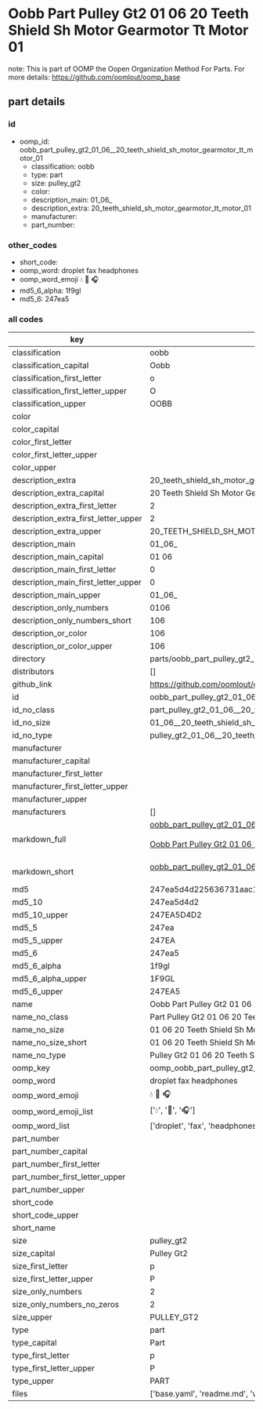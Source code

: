 # Oobb Part Pulley Gt2 01 06  20 Teeth Shield Sh Motor Gearmotor Tt Motor 01  

note: This is part of OOMP the Oopen Organization Method For Parts. For more details: https://github.com/oomlout/oomp_base

##  part details





### id
* oomp_id: oobb_part_pulley_gt2_01_06__20_teeth_shield_sh_motor_gearmotor_tt_motor_01
  * classification: oobb
  * type: part
  * size: pulley_gt2
  * color: 
  * description_main: 01_06_
  * description_extra: 20_teeth_shield_sh_motor_gearmotor_tt_motor_01
  * manufacturer: 
  * part_number: 

### other_codes
* short_code: 
* oomp_word: droplet fax headphones
* oomp_word_emoji :droplet: :fax: :headphones:
* md5_6_alpha: 1f9gl
* md5_6: 247ea5

### all codes 
| key | value |  
| --- | --- |  
| classification | oobb |  
| classification_capital | Oobb |  
| classification_first_letter | o |  
| classification_first_letter_upper | O |  
| classification_upper | OOBB |  
| color |  |  
| color_capital |  |  
| color_first_letter |  |  
| color_first_letter_upper |  |  
| color_upper |  |  
| description_extra | 20_teeth_shield_sh_motor_gearmotor_tt_motor_01 |  
| description_extra_capital | 20 Teeth Shield Sh Motor Gearmotor Tt Motor 01 |  
| description_extra_first_letter | 2 |  
| description_extra_first_letter_upper | 2 |  
| description_extra_upper | 20_TEETH_SHIELD_SH_MOTOR_GEARMOTOR_TT_MOTOR_01 |  
| description_main | 01_06_ |  
| description_main_capital | 01 06  |  
| description_main_first_letter | 0 |  
| description_main_first_letter_upper | 0 |  
| description_main_upper | 01_06_ |  
| description_only_numbers | 0106 |  
| description_only_numbers_short | 106 |  
| description_or_color | 106 |  
| description_or_color_upper | 106 |  
| directory | parts/oobb_part_pulley_gt2_01_06__20_teeth_shield_sh_motor_gearmotor_tt_motor_01 |  
| distributors | [] |  
| github_link | https://github.com/oomlout/oomlout_oomp_part_src/tree/main/parts/oobb_part_pulley_gt2_01_06__20_teeth_shield_sh_motor_gearmotor_tt_motor_01/working |  
| id | oobb_part_pulley_gt2_01_06__20_teeth_shield_sh_motor_gearmotor_tt_motor_01 |  
| id_no_class | part_pulley_gt2_01_06__20_teeth_shield_sh_motor_gearmotor_tt_motor_01 |  
| id_no_size | 01_06__20_teeth_shield_sh_motor_gearmotor_tt_motor_01 |  
| id_no_type | pulley_gt2_01_06__20_teeth_shield_sh_motor_gearmotor_tt_motor_01 |  
| manufacturer |  |  
| manufacturer_capital |  |  
| manufacturer_first_letter |  |  
| manufacturer_first_letter_upper |  |  
| manufacturer_upper |  |  
| manufacturers | [] |  
| markdown_full | [oobb_part_pulley_gt2_01_06__20_teeth_shield_sh_motor_gearmotor_tt_motor_01](https://github.com/oomlout/oomlout_oomp_part_src/tree/main/parts/oobb_part_pulley_gt2_01_06__20_teeth_shield_sh_motor_gearmotor_tt_motor_01/working)<br>[](https://github.com/oomlout/oomlout_oomp_part_src/tree/main/parts/oobb_part_pulley_gt2_01_06__20_teeth_shield_sh_motor_gearmotor_tt_motor_01/working)<br>[Oobb Part Pulley Gt2 01 06  20 Teeth Shield Sh Motor Gearmotor Tt Motor 01](https://github.com/oomlout/oomlout_oomp_part_src/tree/main/parts/oobb_part_pulley_gt2_01_06__20_teeth_shield_sh_motor_gearmotor_tt_motor_01/working)<br><br> |  
| markdown_short | [oobb_part_pulley_gt2_01_06__20_teeth_shield_sh_motor_gearmotor_tt_motor_01](https://github.com/oomlout/oomlout_oomp_part_src/tree/main/parts/oobb_part_pulley_gt2_01_06__20_teeth_shield_sh_motor_gearmotor_tt_motor_01/working)<br><br> |  
| md5 | 247ea5d4d225636731aac1fb76330e67 |  
| md5_10 | 247ea5d4d2 |  
| md5_10_upper | 247EA5D4D2 |  
| md5_5 | 247ea |  
| md5_5_upper | 247EA |  
| md5_6 | 247ea5 |  
| md5_6_alpha | 1f9gl |  
| md5_6_alpha_upper | 1F9GL |  
| md5_6_upper | 247EA5 |  
| name | Oobb Part Pulley Gt2 01 06  20 Teeth Shield Sh Motor Gearmotor Tt Motor 01 |  
| name_no_class | Part Pulley Gt2 01 06  20 Teeth Shield Sh Motor Gearmotor Tt Motor 01 |  
| name_no_size | 01 06  20 Teeth Shield Sh Motor Gearmotor Tt Motor 01 |  
| name_no_size_short | 01 06  20 Teeth Shield Sh Motor Gearmotor Tt Motor 01 |  
| name_no_type | Pulley Gt2 01 06  20 Teeth Shield Sh Motor Gearmotor Tt Motor 01 |  
| oomp_key | oomp_oobb_part_pulley_gt2_01_06__20_teeth_shield_sh_motor_gearmotor_tt_motor_01 |  
| oomp_word | droplet fax headphones |  
| oomp_word_emoji | :droplet: :fax: :headphones: |  
| oomp_word_emoji_list | [':droplet:', ':fax:', ':headphones:'] |  
| oomp_word_list | ['droplet', 'fax', 'headphones'] |  
| part_number |  |  
| part_number_capital |  |  
| part_number_first_letter |  |  
| part_number_first_letter_upper |  |  
| part_number_upper |  |  
| short_code |  |  
| short_code_upper |  |  
| short_name |  |  
| size | pulley_gt2 |  
| size_capital | Pulley Gt2 |  
| size_first_letter | p |  
| size_first_letter_upper | P |  
| size_only_numbers | 2 |  
| size_only_numbers_no_zeros | 2 |  
| size_upper | PULLEY_GT2 |  
| type | part |  
| type_capital | Part |  
| type_first_letter | p |  
| type_first_letter_upper | P |  
| type_upper | PART |  
| files | ['base.yaml', 'readme.md', 'working.json', 'working.yaml'] |  
